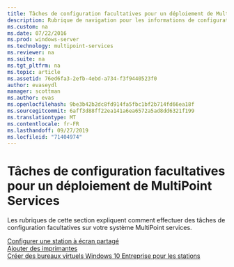 ```yaml
---
title: Tâches de configuration facultatives pour un déploiement de MultiPoint Services
description: Rubrique de navigation pour les informations de configuration de MultiPoint services
ms.custom: na
ms.date: 07/22/2016
ms.prod: windows-server
ms.technology: multipoint-services
ms.reviewer: na
ms.suite: na
ms.tgt_pltfrm: na
ms.topic: article
ms.assetid: 76ed6fa3-2efb-4ebd-a734-f3f9440523f0
author: evaseydl
manager: scottman
ms.author: evas
ms.openlocfilehash: 9be3b42b2dc8fd914fa5fbc1bf2b714fd66ea18f
ms.sourcegitcommit: 6aff3d88ff22ea141a6ea6572a5ad8dd6321f199
ms.translationtype: MT
ms.contentlocale: fr-FR
ms.lasthandoff: 09/27/2019
ms.locfileid: "71404974"
---
```

# <a name="optional-configuration-tasks-for-a-multipoint-services-deployment"></a>Tâches de configuration facultatives pour un déploiement de MultiPoint Services
Les rubriques de cette section expliquent comment effectuer des tâches de configuration facultatives sur votre système MultiPoint services.  
   
[Configurer une station à écran partagé](Set-up-a-split-screen-station-in-MultiPoint-services.md)  
[Ajouter des imprimantes](Add-printers.md)  
[Créer des bureaux virtuels Windows 10 Entreprise pour les stations](Create-Windows-10-Enterprise-virtual-desktops-for-stations.md)  